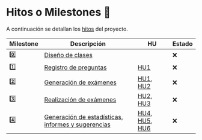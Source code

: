 # Hitos o Milestones 🚩

A continuación se detallan los [hitos](https://github.com/edusegrich/OpoTests/milestones) del proyecto.  
  
Milestone | Descripción | HU | Estado
----------|-------------|----|-------
0️⃣ | [Diseño de clases](https://github.com/edusegrich/OpoTests/milestone/1) |  | ❌
1️⃣ | [Registro de preguntas](https://github.com/edusegrich/OpoTests/milestone/2) | [HU1](https://github.com/edusegrich/OpoTests/issues/2) | ❌
2️⃣ | [Generación de exámenes](https://github.com/edusegrich/OpoTests/milestone/3) | [HU1](https://github.com/edusegrich/OpoTests/issues/2), [HU2](https://github.com/edusegrich/OpoTests/issues/3) | ❌
3️⃣ | [Realización de exámenes](https://github.com/edusegrich/OpoTests/milestone/4) | [HU2](https://github.com/edusegrich/OpoTests/issues/3), [HU3](https://github.com/edusegrich/OpoTests/issues/6) | ❌
4️⃣ | [Generación de estadísticas, informes y sugerencias](https://github.com/edusegrich/OpoTests/milestone/5) | [HU4](https://github.com/edusegrich/OpoTests/issues/7), [HU5](https://github.com/edusegrich/OpoTests/issues/8), [HU6](https://github.com/edusegrich/OpoTests/issues/9) | ❌
